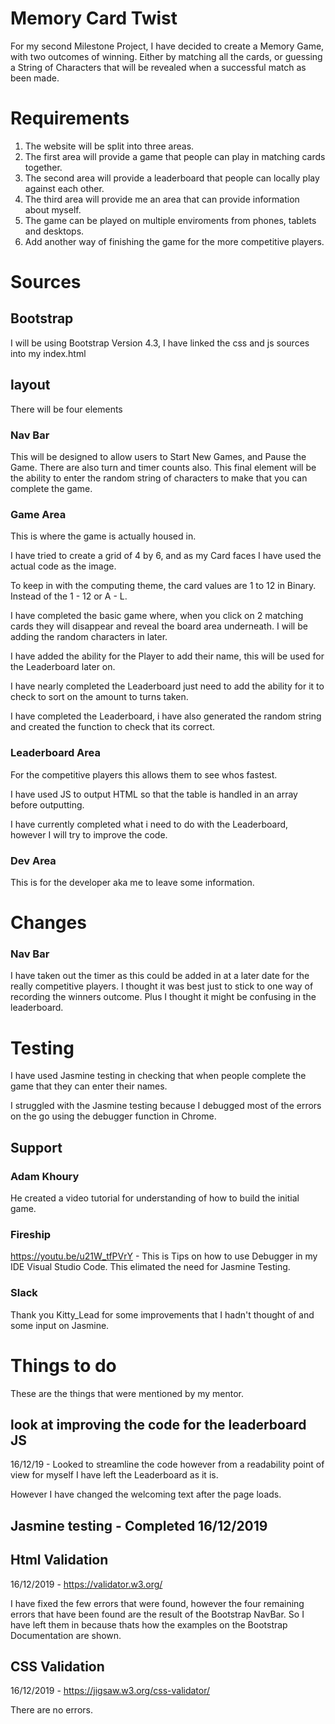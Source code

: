 # Memory Card Twist

For my second Milestone Project, I have decided to create a Memory Game, with two outcomes of winning.
Either by matching all the cards, or guessing a String of Characters that will be revealed when a successful match as been made.

# Requirements

1. The website will be split into three areas.
2. The first area will provide a game that people can play in matching cards together.
3. The second area will provide a leaderboard that people can locally play against each other.
4. The third area will provide me an area that can provide information about myself.
5. The game can be played on multiple enviroments from phones, tablets and desktops.
6. Add another way of finishing the game for the more competitive players.

# Sources

## Bootstrap
I will be using Bootstrap Version 4.3, I have linked the css and js sources into my index.html

## layout
There will be four elements

### Nav Bar
This will be designed to allow users to Start New Games, and Pause the Game.  There are also turn and timer counts also.  This final element will be the ability to enter the random string of characters to make that you can complete the game.

### Game Area
This is where the game is actually housed in.

I have tried to create a grid of 4 by 6, and as my Card faces I have used the actual code as the image.

To keep in with the computing theme, the card values are 1 to 12 in Binary.  Instead of the 1 - 12 or A - L.

I have completed the basic game where, when you click on 2 matching cards they will disappear and reveal the board area underneath.  I will be adding the random characters in later.

I have added the ability for the Player to add their name, this will be used for the Leaderboard later on.

I have nearly completed the Leaderboard just need to add the ability for it to check to sort on the amount to turns taken.

I have completed the Leaderboard, i have also generated the random string and created the function to check that its correct.

### Leaderboard Area
For the competitive players this allows them to see whos fastest.

I have used JS to output HTML so that the table is handled in an array before outputting.
 
I have currently completed what i need to do with the Leaderboard, however I will try to improve the code.

### Dev Area
This is for the developer aka me to leave some information.

# Changes

### Nav Bar
I have taken out the timer as this could be added in at a later date for the really competitive players.  I thought it was best just to stick to one way of recording the winners outcome.  Plus I thought it might be confusing in the leaderboard.

# Testing
I have used Jasmine testing in checking that when people complete the game that they can enter their names.

I struggled with the Jasmine testing because I debugged most of the errors on the go using the debugger function in Chrome.

## Support

### Adam Khoury
He created a video tutorial for understanding of how to build the initial game.

### Fireship
https://youtu.be/u21W_tfPVrY - This is Tips on how to use Debugger in my IDE Visual Studio Code.  This elimated the need for Jasmine Testing.

### Slack
Thank you Kitty_Lead for some improvements that I hadn't thought of and some input on Jasmine.

# Things to do
These are the things that were mentioned by my mentor.

## look at improving the code for the leaderboard JS
16/12/19 - Looked to streamline the code however from a readability point of view for myself I have left the Leaderboard as it is.

However I have changed the welcoming text after the page loads.

## Jasmine testing - Completed 16/12/2019

## Html Validation
16/12/2019 - https://validator.w3.org/

I have fixed the few errors that were found, however the four remaining errors that have been found are the result of the Bootstrap NavBar.  So I have left them in because thats how the examples on the Bootstrap Documentation are shown.

## CSS Validation
16/12/2019 - https://jigsaw.w3.org/css-validator/

There are no errors.